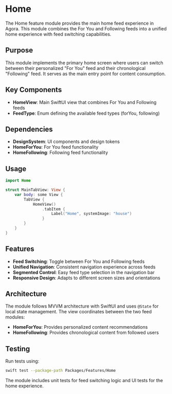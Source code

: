 # Home

The Home feature module provides the main home feed experience in Agora. This module combines the For You and Following feeds into a unified home experience with feed switching capabilities.

## Purpose

This module implements the primary home screen where users can switch between their personalized "For You" feed and their chronological "Following" feed. It serves as the main entry point for content consumption.

## Key Components

- **HomeView**: Main SwiftUI view that combines For You and Following feeds
- **FeedType**: Enum defining the available feed types (forYou, following)

## Dependencies

- **DesignSystem**: UI components and design tokens
- **HomeForYou**: For You feed functionality
- **HomeFollowing**: Following feed functionality

## Usage

```swift
import Home

struct MainTabView: View {
    var body: some View {
        TabView {
            HomeView()
                .tabItem {
                    Label("Home", systemImage: "house")
                }
        }
    }
}
```

## Features

- **Feed Switching**: Toggle between For You and Following feeds
- **Unified Navigation**: Consistent navigation experience across feeds
- **Segmented Control**: Easy feed type selection in the navigation bar
- **Responsive Design**: Adapts to different screen sizes and orientations

## Architecture

The module follows MVVM architecture with SwiftUI and uses `@State` for local state management. The view coordinates between the two feed modules:

- **HomeForYou**: Provides personalized content recommendations
- **HomeFollowing**: Provides chronological content from followed users

## Testing

Run tests using:
```bash
swift test --package-path Packages/Features/Home
```

The module includes unit tests for feed switching logic and UI tests for the home experience.
